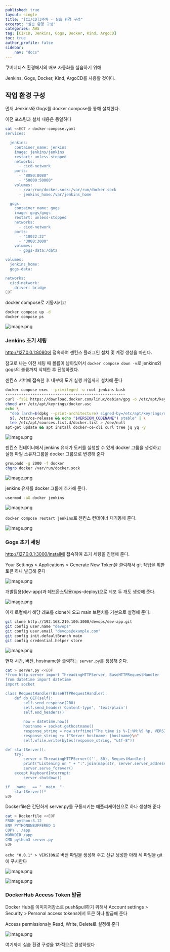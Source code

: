 ```yaml
---
published: true
layout: single
title: "[CI/CD]3주차 - 실습 환경 구성"
excerpt: "실습 환경 구성"
categories: AWS
tag: [CI/CD, Jenkins, Gogs, Docker, Kind, ArgoCD]
toc: true
author_profile: false
sidebar:
    nav: "docs"
---
```


쿠버네티스 환경에서의 배포 자동화를 실습하기 위해

Jenkins, Gogs, Docker, Kind, ArgoCD를 사용할 것이다.

## 작업 환경 구성

먼저 Jenkins와 Gogs를 docker compose를 통해 설치한다.

이전 포스팅과 설치 내용은 동일하다

```bash
cat <<EOT > docker-compose.yaml
services:

  jenkins:
    container_name: jenkins
    image: jenkins/jenkins
    restart: unless-stopped
    networks:
      - cicd-network
    ports:
      - "8080:8080"
      - "50000:50000"
    volumes:
      - /var/run/docker.sock:/var/run/docker.sock
      - jenkins_home:/var/jenkins_home

  gogs:
    container_name: gogs
    image: gogs/gogs
    restart: unless-stopped
    networks:
      - cicd-network
    ports:
      - "10022:22"
      - "3000:3000"
    volumes:
      - gogs-data:/data

volumes:
  jenkins_home:
  gogs-data:

networks:
  cicd-network:
    driver: bridge
EOT
```

docker compose로 기동시키고

```bash
docker compose up -d
docker compose ps
```

![image.png](3%E1%84%8C%E1%85%AE%E1%84%8E%E1%85%A1%20-%20%E1%84%89%E1%85%B5%E1%86%AF%E1%84%89%E1%85%B3%E1%86%B8%20%E1%84%92%E1%85%AA%E1%86%AB%E1%84%80%E1%85%A7%E1%86%BC%20%E1%84%80%E1%85%AE%E1%84%89%E1%85%A5%E1%86%BC%2015d38ead937a80c9b540dcde2b3b9e9f/image.png)

### Jenkins 초기 세팅

http://127.0.0.1:8080에 접속하여 젠킨스 플러그인 설치 및 계정 생성을 마친다.

참고로 나는 이전 세팅 때 볼륨이 남아있어서 `docker compose down -v`로 jenkins와 gogs의 볼륨까지 삭제한 후 진행하였다.

젠킨스 서버에 접속한 후 내부에 도커 실행 파일까지 설치해 준다

```bash
docker compose exec --privileged -u root jenkins bash
-----------------------------------------------------
curl -fsSL https://download.docker.com/linux/debian/gpg -o /etc/apt/keyrings/docker.asc
chmod a+r /etc/apt/keyrings/docker.asc
echo \
  "deb [arch=$(dpkg --print-architecture) signed-by=/etc/apt/keyrings/docker.asc] https://download.docker.com/linux/debian \
  $(. /etc/os-release && echo "$VERSION_CODENAME") stable" | \
  tee /etc/apt/sources.list.d/docker.list > /dev/null
apt-get update && apt install docker-ce-cli curl tree jq yq -y
```

![image.png](3%E1%84%8C%E1%85%AE%E1%84%8E%E1%85%A1%20-%20%E1%84%89%E1%85%B5%E1%86%AF%E1%84%89%E1%85%B3%E1%86%B8%20%E1%84%92%E1%85%AA%E1%86%AB%E1%84%80%E1%85%A7%E1%86%BC%20%E1%84%80%E1%85%AE%E1%84%89%E1%85%A5%E1%86%BC%2015d38ead937a80c9b540dcde2b3b9e9f/image%201.png)

젠킨스 컨테이너에서 jenkins 유저가 도커를 실행할 수 있게 docker 그룹을 생성하고 실행 파일 소유자그룹을 docker 그룹으로 변경해 준다

```bash
groupadd -g 2000 -f docker
chgrp docker /var/run/docker.sock
```

![image.png](3%E1%84%8C%E1%85%AE%E1%84%8E%E1%85%A1%20-%20%E1%84%89%E1%85%B5%E1%86%AF%E1%84%89%E1%85%B3%E1%86%B8%20%E1%84%92%E1%85%AA%E1%86%AB%E1%84%80%E1%85%A7%E1%86%BC%20%E1%84%80%E1%85%AE%E1%84%89%E1%85%A5%E1%86%BC%2015d38ead937a80c9b540dcde2b3b9e9f/image%202.png)

jenkins 유저를 docker 그룹에 추가해 준다.

```bash
usermod -aG docker jenkins
```

![image.png](3%E1%84%8C%E1%85%AE%E1%84%8E%E1%85%A1%20-%20%E1%84%89%E1%85%B5%E1%86%AF%E1%84%89%E1%85%B3%E1%86%B8%20%E1%84%92%E1%85%AA%E1%86%AB%E1%84%80%E1%85%A7%E1%86%BC%20%E1%84%80%E1%85%AE%E1%84%89%E1%85%A5%E1%86%BC%2015d38ead937a80c9b540dcde2b3b9e9f/image%203.png)

`docker compose restart jenkins`로 젠킨스 컨테이너 재기동해 준다.

![image.png](3%E1%84%8C%E1%85%AE%E1%84%8E%E1%85%A1%20-%20%E1%84%89%E1%85%B5%E1%86%AF%E1%84%89%E1%85%B3%E1%86%B8%20%E1%84%92%E1%85%AA%E1%86%AB%E1%84%80%E1%85%A7%E1%86%BC%20%E1%84%80%E1%85%AE%E1%84%89%E1%85%A5%E1%86%BC%2015d38ead937a80c9b540dcde2b3b9e9f/image%204.png)

### Gogs 초기 세팅

http://127.0.0.1:3000/install에 접속하여 초기 세팅을 진행해 준다.

Your Settings > Applications > Generate New Token을 클릭해서 git 작업을 위한 토큰 하나 발급해 준다

![image.png](3%E1%84%8C%E1%85%AE%E1%84%8E%E1%85%A1%20-%20%E1%84%89%E1%85%B5%E1%86%AF%E1%84%89%E1%85%B3%E1%86%B8%20%E1%84%92%E1%85%AA%E1%86%AB%E1%84%80%E1%85%A7%E1%86%BC%20%E1%84%80%E1%85%AE%E1%84%89%E1%85%A5%E1%86%BC%2015d38ead937a80c9b540dcde2b3b9e9f/image%205.png)

개발팀용(dev-app)과 데브옵스팀용(ops-deploy)으로 레포 두 개도 생성해 준다.

![image.png](3%E1%84%8C%E1%85%AE%E1%84%8E%E1%85%A1%20-%20%E1%84%89%E1%85%B5%E1%86%AF%E1%84%89%E1%85%B3%E1%86%B8%20%E1%84%92%E1%85%AA%E1%86%AB%E1%84%80%E1%85%A7%E1%86%BC%20%E1%84%80%E1%85%AE%E1%84%89%E1%85%A5%E1%86%BC%2015d38ead937a80c9b540dcde2b3b9e9f/image%206.png)

이제 로컬에서 해당 레포를 clone해 오고 main 브랜치를 기본으로 설정해 준다.

```bash
git clone http://192.168.219.100:3000/devops/dev-app.git
git config user.name "devops"
git config user.email "devops@example.com"
git config init.defaultBranch main
git config credential.helper store
```

![image.png](3%E1%84%8C%E1%85%AE%E1%84%8E%E1%85%A1%20-%20%E1%84%89%E1%85%B5%E1%86%AF%E1%84%89%E1%85%B3%E1%86%B8%20%E1%84%92%E1%85%AA%E1%86%AB%E1%84%80%E1%85%A7%E1%86%BC%20%E1%84%80%E1%85%AE%E1%84%89%E1%85%A5%E1%86%BC%2015d38ead937a80c9b540dcde2b3b9e9f/image%207.png)

현재 시간, 버전, hostname을 출력하는 `server.py`를 생성해 준다.

```bash
cat > server.py <<EOF
*from http.server import ThreadingHTTPServer, BaseHTTPRequestHandler
from datetime import datetime
import socket

class RequestHandler(BaseHTTPRequestHandler):
    def do_GET(self):
        self.send_response(200)
        self.send_header('Content-type', 'text/plain')
        self.end_headers()
        
        now = datetime.now()
        hostname = socket.gethostname()
        response_string = now.strftime("The time is %-I:%M:%S %p, VERSION 0.0.1\n")
        response_string += f"Server hostname: {hostname}\n"
        self.wfile.write(bytes(response_string, "utf-8")) 

def startServer():
    try:
        server = ThreadingHTTPServer(('', 80), RequestHandler)
        print("Listening on " + ":".join(map(str, server.server_address)))
        server.serve_forever()
    except KeyboardInterrupt:
        server.shutdown()

if __name__ == "__main__":
    startServer()*
EOF
```

Dockerfile은 간단하게 server.py를 구동시키는 애플리케이션으로 하나 생성해 준다

```bash
cat > Dockerfile <<EOF
FROM python:3.12
ENV PYTHONUNBUFFERED 1
COPY . /app
WORKDIR /app 
CMD python3 server.py
EOF
```

`echo "0.0.1" > VERSION`로 버전 파일을 생성해 주고 신규 생성한 아래 세 파일을 git에 푸시한다

![image.png](3%E1%84%8C%E1%85%AE%E1%84%8E%E1%85%A1%20-%20%E1%84%89%E1%85%B5%E1%86%AF%E1%84%89%E1%85%B3%E1%86%B8%20%E1%84%92%E1%85%AA%E1%86%AB%E1%84%80%E1%85%A7%E1%86%BC%20%E1%84%80%E1%85%AE%E1%84%89%E1%85%A5%E1%86%BC%2015d38ead937a80c9b540dcde2b3b9e9f/image%208.png)

![image.png](3%E1%84%8C%E1%85%AE%E1%84%8E%E1%85%A1%20-%20%E1%84%89%E1%85%B5%E1%86%AF%E1%84%89%E1%85%B3%E1%86%B8%20%E1%84%92%E1%85%AA%E1%86%AB%E1%84%80%E1%85%A7%E1%86%BC%20%E1%84%80%E1%85%AE%E1%84%89%E1%85%A5%E1%86%BC%2015d38ead937a80c9b540dcde2b3b9e9f/image%209.png)

### DockerHub Access Token 발급

Docker Hub를 이미지저장소로 push&pull하기 위해서 Account settings > Security > Personal access tokens에서 토큰 하나 발급해 준다

Access permissions는 Read, Write, Delete로 설정해 준다

![image.png](3%E1%84%8C%E1%85%AE%E1%84%8E%E1%85%A1%20-%20%E1%84%89%E1%85%B5%E1%86%AF%E1%84%89%E1%85%B3%E1%86%B8%20%E1%84%92%E1%85%AA%E1%86%AB%E1%84%80%E1%85%A7%E1%86%BC%20%E1%84%80%E1%85%AE%E1%84%89%E1%85%A5%E1%86%BC%2015d38ead937a80c9b540dcde2b3b9e9f/image%2010.png)

여기까지 실습 환경 구성을 1차적으로 완성하였다